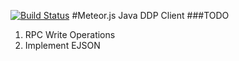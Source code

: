 [![Build Status](https://travis-ci.org/sailorgeoffrey/ddp-client-java.png?branch=master)](https://travis-ci.org/sailorgeoffrey/ddp-client-java)
#Meteor.js Java DDP Client
###TODO
1.  RPC Write Operations
2.  Implement EJSON
